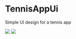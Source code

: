 # TennisAppUi
Simple UI design for a tennis app

<img src = "https://user-images.githubusercontent.com/86673605/255046899-29b97f77-0ccb-4f94-a3bd-abcafb87fa19.jpg">
<img src = "https://user-images.githubusercontent.com/86673605/255046902-89b62d53-127a-44db-90e7-a4f29b723f1e.jpg">
